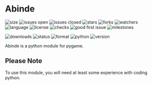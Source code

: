 # Abinde

![size](https://img.shields.io/github/languages/code-size/Abinde-Game-Dev/Abinde)
![issues open](https://img.shields.io/github/issues/Abinde-Game-Dev/Abinde)
![issues closed](https://img.shields.io/github/issues-closed/Abinde-Game-Dev/Abinde)
![stars](https://img.shields.io/github/stars/Abinde-Game-Dev/Abinde)
![forks](https://img.shields.io/github/forks/Abinde-Game-Dev/Abinde)
![watchers](https://img.shields.io/github/watchers/Abinde-Game-Dev/Abinde)
![language](https://img.shields.io/github/languages/top/Abinde-Game-Dev/Abinde)
![license](https://img.shields.io/github/license/Abinde-Game-Dev/Abinde)
![checks](https://img.shields.io/github/checks-status/Abinde-Game-Dev/Abinde/main)
![good first issue](https://img.shields.io/github/labels/Abinde-Game-Dev/Abinde/good%20first%20issue?color=yellow)
![milestones](https://img.shields.io/github/milestones/all/Abinde-Game-Dev/Abinde)

![downloads](https://img.shields.io/pypi/dd/Abinde)
![status](https://img.shields.io/pypi/status/Abinde)
![format](https://img.shields.io/pypi/format/Abinde)
![python](https://img.shields.io/pypi/pyversions/Abinde)
![version](https://img.shields.io/pypi/v/Abinde)

Abinde is a python module for pygame.

## Please Note

To use this module, you will need at least some experience with coding python.

